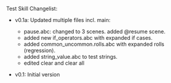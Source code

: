 Test Skill Changelist:

* v0.1a: Updated multiple files incl. main:
  * pause.abc: changed to 3 scenes. added @resume scene.
  * added new if_operators.abc with expanded if cases.
  * added common_uncommon.rolls.abc with expanded rolls (regression).
  * added string_value.abc to test strings.
  * edited clear and clear all

* v0.1: Initial version